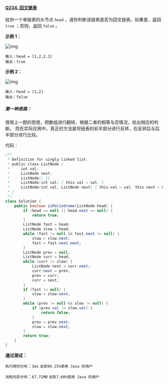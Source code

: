 #### [Q234. 回文链表](https://leetcode.cn/problems/palindrome-linked-list/description/?envType=study-plan-v2&envId=top-100-liked)

给你一个单链表的头节点 `head` ，请你判断该链表是否为回文链表。如果是，返回 `true` ；否则，返回 `false` 。

**示例 1：**

![img](https://assets.leetcode.com/uploads/2021/03/03/pal1linked-list.jpg)

```
输入：head = [1,2,2,1]
输出：true
```

**示例 2：**

![img](https://assets.leetcode.com/uploads/2021/03/03/pal2linked-list.jpg)

```
输入：head = [1,2]
输出：false
```

 

##### 第一种思路：

借用上一题的思想，把数组进行翻转，根据二者的相等与否情况，给出相应的判断。
而在实际应用中，真正的方法是将链表的前半部分进行反转，在反转后与后半部分进行比较。

代码：

```java
/**
 * Definition for singly-linked list.
 * public class ListNode {
 *     int val;
 *     ListNode next;
 *     ListNode() {}
 *     ListNode(int val) { this.val = val; }
 *     ListNode(int val, ListNode next) { this.val = val; this.next = next; }
 * }
 */
class Solution {
    public boolean isPalindrome(ListNode head) {
        if (head == null || head.next == null) {
            return true;
        }
        ListNode fast = head;
        ListNode slow = head;
        while (fast != null && fast.next != null) {
            slow = slow.next;
            fast = fast.next.next;
        }
        ListNode prev = null;
        ListNode curr = head;
        while (curr != slow) {
            ListNode next = curr.next;
            curr.next = prev;
            prev = curr;
            curr = next;
        }
        if (fast != null) {
            slow = slow.next;
        }
        while (prev != null && slow != null) {
            if (prev.val != slow.val) {
                return false;
            }
            prev = prev.next;
            slow = slow.next;
        }
        return true;
    }
}
```

**通过测试：**

`执行用时分布`：`3ms`			`击败99.15%使用 Java 的用户`

`消耗内存分布`：`67.72MB`	`击败7.60%使用 Java 的用户`